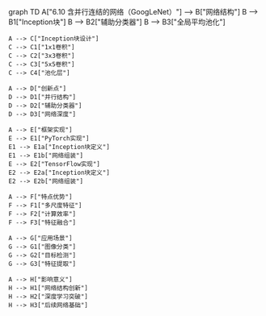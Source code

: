 graph TD
    A["6.10 含并行连结的网络（GoogLeNet）"] --> B["网络结构"]
    B --> B1["Inception块"]
    B --> B2["辅助分类器"]
    B --> B3["全局平均池化"]
    
    A --> C["Inception块设计"]
    C --> C1["1x1卷积"]
    C --> C2["3x3卷积"]
    C --> C3["5x5卷积"]
    C --> C4["池化层"]
    
    A --> D["创新点"]
    D --> D1["并行结构"]
    D --> D2["辅助分类器"]
    D --> D3["网络深度"]
    
    A --> E["框架实现"]
    E --> E1["PyTorch实现"]
    E1 --> E1a["Inception块定义"]
    E1 --> E1b["网络组装"]
    E --> E2["TensorFlow实现"]
    E2 --> E2a["Inception块定义"]
    E2 --> E2b["网络组装"]
    
    A --> F["特点优势"]
    F --> F1["多尺度特征"]
    F --> F2["计算效率"]
    F --> F3["特征融合"]
    
    A --> G["应用场景"]
    G --> G1["图像分类"]
    G --> G2["目标检测"]
    G --> G3["特征提取"]
    
    A --> H["影响意义"]
    H --> H1["网络结构创新"]
    H --> H2["深度学习突破"]
    H --> H3["后续网络基础"] 